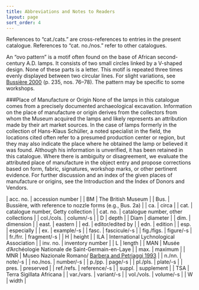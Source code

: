 ```yaml
---
title: Abbreviations and Notes to Readers
layout: page
sort_order: 4
---
```


References to “cat./cats.” are cross-references to entries in the present catalogue. References to “cat. no./nos.” refer to other catalogues.

An “ovo pattern” is a motif often found on the base of African second-century A.D. lamps. It consists of two small circles linked by a V-shaped design. None of these parts is a letter. This motif is repeated three times evenly displayed between two circular lines. For slight variations, see <a href='../bibliography/#bussiere-2000'>Bussière 2000</a> (p. 235, nos. 76–78). The pattern may be specific to some workshops.

###Place of Manufacture or Origin
None of the lamps in this catalogue comes from a precisely documented archaeological excavation. Information on the place of manufacture or origin derives from the collectors from whom the Museum acquired the lamps and likely represents an attribution made by their art market sources. In the case of lamps formerly in the collection of Hans-Klaus Schüller, a noted specialist in the field, the locations cited often refer to a presumed production center or region, but they may also indicate the place where he obtained the lamp or believed it was found. Although his information is unverified, it has been retained in this catalogue. Where there is ambiguity or disagreement, we evaluate the attributed place of manufacture in the object entry and propose corrections based on form, fabric, signatures, workshop marks, or other pertinent evidence. For further discussion and an index of the given places of manufacture or origins, see the Introduction and the Index of Donors and Vendors.


| acc. no. | accession number |
| BM | The British Museum |
| Bus. | Bussière, with reference to nozzle forms (e.g., Bus. 2a) |
| ca. | circa |
| cat. | catalogue number, Getty collection |
| cat. no. | catalogue number, other collections |
| col./cols. | column/-s |
| D | depth |
| Diam | diameter |
| dim. | dimension |
| east. | eastern |
| ed. | editor/edited by |
| edn. | edition |
| esp. | especially |
| ex. | example/-s |
| fasc. | fascicule/-s |
| fig./figs. | figure/-s |
| fr./frr. | fragment/-s |
| H | height |
| ILA | International Lychnological Association |
| inv. no. | inventory number |
| L | length |
| MAN | Musée d’Archéologie Nationale de Saint-Germain-en-Laye |
| max. | maximum |
| MNR | Museo Nazionale Romano/ <a href='../bibliography/#barbera-petriaggi-1993'>Barbera and Petriaggi 1993</a> |
| n./nn. | note/-s |
| no./nos. | number/-s |
| p./pp. | page/-s |
| pl./pls. | plate/-s |
| pres. | preserved |
| ref./refs. | reference/-s |
| suppl. | supplement |
| TSA | Terra Sigillata Africana |
| var./vars. | variant/-s |
| vol./vols. | volume/-s |
| W | width |
